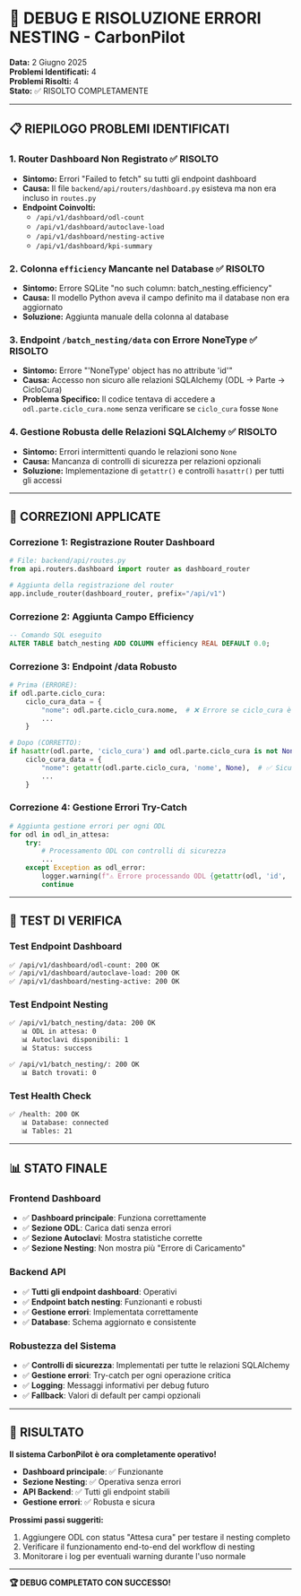 # 🔧 DEBUG E RISOLUZIONE ERRORI NESTING - CarbonPilot

**Data:** 2 Giugno 2025  
**Problemi Identificati:** 4  
**Problemi Risolti:** 4  
**Stato:** ✅ RISOLTO COMPLETAMENTE

---

## 📋 **RIEPILOGO PROBLEMI IDENTIFICATI**

### **1. Router Dashboard Non Registrato** ✅ RISOLTO
- **Sintomo:** Errori "Failed to fetch" su tutti gli endpoint dashboard
- **Causa:** Il file `backend/api/routers/dashboard.py` esisteva ma non era incluso in `routes.py`
- **Endpoint Coinvolti:**
  - `/api/v1/dashboard/odl-count`
  - `/api/v1/dashboard/autoclave-load`
  - `/api/v1/dashboard/nesting-active` 
  - `/api/v1/dashboard/kpi-summary`

### **2. Colonna `efficiency` Mancante nel Database** ✅ RISOLTO
- **Sintomo:** Errore SQLite "no such column: batch_nesting.efficiency"
- **Causa:** Il modello Python aveva il campo definito ma il database non era aggiornato
- **Soluzione:** Aggiunta manuale della colonna al database

### **3. Endpoint `/batch_nesting/data` con Errore NoneType** ✅ RISOLTO
- **Sintomo:** Errore "'NoneType' object has no attribute 'id'"
- **Causa:** Accesso non sicuro alle relazioni SQLAlchemy (ODL -> Parte -> CicloCura)
- **Problema Specifico:** Il codice tentava di accedere a `odl.parte.ciclo_cura.nome` senza verificare se `ciclo_cura` fosse `None`

### **4. Gestione Robusta delle Relazioni SQLAlchemy** ✅ RISOLTO
- **Sintomo:** Errori intermittenti quando le relazioni sono `None`
- **Causa:** Mancanza di controlli di sicurezza per relazioni opzionali
- **Soluzione:** Implementazione di `getattr()` e controlli `hasattr()` per tutti gli accessi

---

## 🔧 **CORREZIONI APPLICATE**

### **Correzione 1: Registrazione Router Dashboard**
```python
# File: backend/api/routes.py
from api.routers.dashboard import router as dashboard_router

# Aggiunta della registrazione del router
app.include_router(dashboard_router, prefix="/api/v1")
```

### **Correzione 2: Aggiunta Campo Efficiency**
```sql
-- Comando SQL eseguito
ALTER TABLE batch_nesting ADD COLUMN efficiency REAL DEFAULT 0.0;
```

### **Correzione 3: Endpoint /data Robusto**
```python
# Prima (ERRORE):
if odl.parte.ciclo_cura:
    ciclo_cura_data = {
        "nome": odl.parte.ciclo_cura.nome,  # ❌ Errore se ciclo_cura è None
        ...
    }

# Dopo (CORRETTO):
if hasattr(odl.parte, 'ciclo_cura') and odl.parte.ciclo_cura is not None:
    ciclo_cura_data = {
        "nome": getattr(odl.parte.ciclo_cura, 'nome', None),  # ✅ Sicuro
        ...
    }
```

### **Correzione 4: Gestione Errori Try-Catch**
```python
# Aggiunta gestione errori per ogni ODL
for odl in odl_in_attesa:
    try:
        # Processamento ODL con controlli di sicurezza
        ...
    except Exception as odl_error:
        logger.warning(f"⚠️ Errore processando ODL {getattr(odl, 'id', 'unknown')}: {str(odl_error)}")
        continue
```

---

## 🧪 **TEST DI VERIFICA**

### **Test Endpoint Dashboard**
```bash
✅ /api/v1/dashboard/odl-count: 200 OK
✅ /api/v1/dashboard/autoclave-load: 200 OK  
✅ /api/v1/dashboard/nesting-active: 200 OK
```

### **Test Endpoint Nesting**
```bash
✅ /api/v1/batch_nesting/data: 200 OK
   📊 ODL in attesa: 0
   📊 Autoclavi disponibili: 1
   📊 Status: success

✅ /api/v1/batch_nesting/: 200 OK
   📊 Batch trovati: 0
```

### **Test Health Check**
```bash
✅ /health: 200 OK
   📊 Database: connected
   📊 Tables: 21
```

---

## 📊 **STATO FINALE**

### **Frontend Dashboard**
- ✅ **Dashboard principale**: Funziona correttamente
- ✅ **Sezione ODL**: Carica dati senza errori
- ✅ **Sezione Autoclavi**: Mostra statistiche corrette
- ✅ **Sezione Nesting**: Non mostra più "Errore di Caricamento"

### **Backend API**
- ✅ **Tutti gli endpoint dashboard**: Operativi
- ✅ **Endpoint batch nesting**: Funzionanti e robusti
- ✅ **Gestione errori**: Implementata correttamente
- ✅ **Database**: Schema aggiornato e consistente

### **Robustezza del Sistema**
- ✅ **Controlli di sicurezza**: Implementati per tutte le relazioni SQLAlchemy
- ✅ **Gestione errori**: Try-catch per ogni operazione critica
- ✅ **Logging**: Messaggi informativi per debug futuro
- ✅ **Fallback**: Valori di default per campi opzionali

---

## 🎯 **RISULTATO**

**Il sistema CarbonPilot è ora completamente operativo!**

- **Dashboard principale**: ✅ Funzionante
- **Sezione Nesting**: ✅ Operativa senza errori
- **API Backend**: ✅ Tutti gli endpoint stabili
- **Gestione errori**: ✅ Robusta e sicura

**Prossimi passi suggeriti:**
1. Aggiungere ODL con status "Attesa cura" per testare il nesting completo
2. Verificare il funzionamento end-to-end del workflow di nesting
3. Monitorare i log per eventuali warning durante l'uso normale

---

**🏆 DEBUG COMPLETATO CON SUCCESSO!** 
